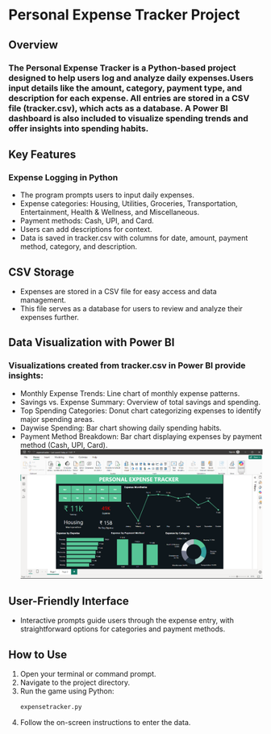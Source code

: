 # Personal Expense Tracker Project
## Overview
### The Personal Expense Tracker is a Python-based project designed to help users log and analyze daily expenses.Users input details like the amount, category, payment type, and description for each expense. All entries are stored in a CSV file (tracker.csv), which acts as a database. A Power BI dashboard is also included to visualize spending trends and offer insights into spending habits.

## Key Features
### Expense Logging in Python
- The program prompts users to input daily expenses.
- Expense categories: Housing, Utilities, Groceries, Transportation, Entertainment, Health & Wellness, and Miscellaneous.
- Payment methods: Cash, UPI, and Card.
- Users can add descriptions for context.
- Data is saved in tracker.csv with columns for date, amount, payment method, category, and description.
## CSV Storage
- Expenses are stored in a CSV file for easy access and data management.
- This file serves as a database for users to review and analyze their expenses further.
## Data Visualization with Power BI
### Visualizations created from tracker.csv in Power BI provide insights:
- Monthly Expense Trends: Line chart of monthly expense patterns.
- Savings vs. Expense Summary: Overview of total savings and spending.
- Top Spending Categories: Donut chart categorizing expenses to identify major spending areas.
- Daywise Spending: Bar chart showing daily spending habits.
- Payment Method Breakdown: Bar chart displaying expenses by payment method (Cash, UPI, Card).
![Screenshot](screenshot.png)
## User-Friendly Interface
- Interactive prompts guide users through the expense entry, with straightforward options for categories and payment methods.
## How to Use
1. Open your terminal or command prompt.
2. Navigate to the project directory.
3. Run the game using Python:
   ```bash
   expensetracker.py
   ```
4. Follow the on-screen instructions to enter the data.
